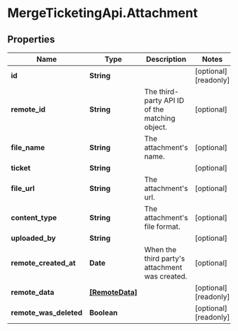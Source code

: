# MergeTicketingApi.Attachment

## Properties

Name | Type | Description | Notes
------------ | ------------- | ------------- | -------------
**id** | **String** |  | [optional] [readonly] 
**remote_id** | **String** | The third-party API ID of the matching object. | [optional] 
**file_name** | **String** | The attachment&#39;s name. | [optional] 
**ticket** | **String** |  | [optional] 
**file_url** | **String** | The attachment&#39;s url. | [optional] 
**content_type** | **String** | The attachment&#39;s file format. | [optional] 
**uploaded_by** | **String** |  | [optional] 
**remote_created_at** | **Date** | When the third party&#39;s attachment was created. | [optional] 
**remote_data** | [**[RemoteData]**](RemoteData.md) |  | [optional] [readonly] 
**remote_was_deleted** | **Boolean** |  | [optional] [readonly] 



